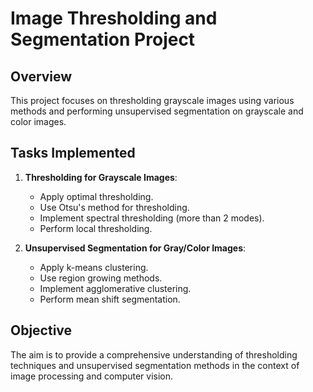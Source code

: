 # Image Thresholding and Segmentation Project

## Overview
This project focuses on thresholding grayscale images using various methods and performing unsupervised segmentation on grayscale and color images.

## Tasks Implemented
1. **Thresholding for Grayscale Images**:
   - Apply optimal thresholding.
   - Use Otsu's method for thresholding.
   - Implement spectral thresholding (more than 2 modes).
   - Perform local thresholding.

2. **Unsupervised Segmentation for Gray/Color Images**:
   - Apply k-means clustering.
   - Use region growing methods.
   - Implement agglomerative clustering.
   - Perform mean shift segmentation.

## Objective
The aim is to provide a comprehensive understanding of thresholding techniques and unsupervised segmentation methods in the context of image processing and computer vision.

